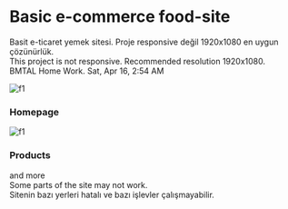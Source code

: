 # Basic e-commerce food-site
 Basit e-ticaret yemek sitesi. Proje responsive değil 1920x1080 en uygun çözünürlük.<br>
 This project is not responsive. Recommended resolution 1920x1080.<br>
 BMTAL Home Work. Sat, Apr 16, 2:54 AM<br>

![f1](https://i.hizliresim.com/awj84c7.png)
### Homepage<br>
![f1](https://i.hizliresim.com/awj84c7.png)
### Products
and more<br>
Some parts of the site may not work.<br>
Sitenin bazı yerleri hatalı ve bazı işlevler çalışmayabilir.  
 
